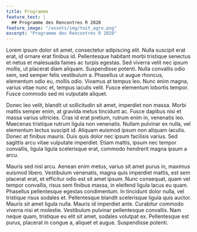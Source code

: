 ```yaml
---
title: Programme
feature_text: |
  ## Programme des Rencontres R 2020
feature_image: "/assets/img/toit_agro.png"
excerpt: "Programme des Rencontres R 2020"
---
```


Lorem ipsum dolor sit amet, consectetur adipiscing elit. Nulla suscipit erat erat, id ornare erat finibus id. Pellentesque habitant morbi tristique senectus et netus et malesuada fames ac turpis egestas. Sed viverra velit nec ipsum mollis, ut placerat diam aliquam. Suspendisse potenti. Nulla convallis odio sem, sed semper felis vestibulum a. Phasellus ut augue rhoncus, elementum odio eu, mollis odio. Vivamus at tempus leo. Nunc enim magna, varius vitae nunc et, tempus iaculis velit. Fusce elementum lobortis tempor. Fusce commodo sed mi vulputate aliquet.

Donec leo velit, blandit ut sollicitudin sit amet, imperdiet non massa. Morbi mattis semper enim, at gravida metus tincidunt ac. Fusce dapibus nisi et massa varius ultricies. Cras id erat pretium, rutrum enim in, venenatis leo. Maecenas tristique rutrum ligula non venenatis. Nullam pulvinar ex nulla, vel elementum lectus suscipit id. Aliquam euismod ipsum non aliquam iaculis. Donec at finibus mauris. Duis quis dolor nec ipsum facilisis varius. Sed sagittis arcu vitae vulputate imperdiet. Etiam mattis, ipsum nec tempor convallis, ligula ligula scelerisque erat, commodo hendrerit magna ipsum a arcu.

Mauris sed nisl arcu. Aenean enim metus, varius sit amet purus in, maximus euismod libero. Vestibulum venenatis, magna quis imperdiet mattis, est sem placerat erat, et efficitur odio est sit amet ipsum. Nunc consequat, quam vel tempor convallis, risus sem finibus massa, in eleifend ligula lacus eu quam. Phasellus pellentesque egestas condimentum. In tincidunt dolor nulla, vel tristique risus sodales et. Pellentesque blandit scelerisque ligula quis auctor. Mauris sit amet ligula nulla. Mauris id imperdiet ante. Curabitur commodo viverra nisi et molestie. Vestibulum pulvinar pellentesque convallis. Nam neque quam, tristique eu elit sit amet, sodales volutpat ex. Pellentesque est purus, placerat in congue a, aliquet et augue. Suspendisse potenti.


